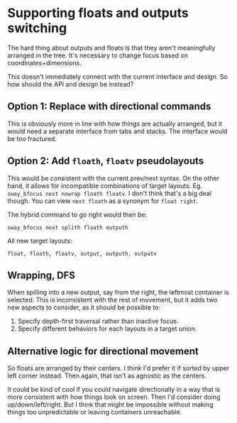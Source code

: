 # Supporting floats and outputs switching

The hard thing about outputs and floats is
that they aren't meaningfully arranged in the tree.
It's necessary to change focus based on coordinates+dimensions.

This doesn't immediately connect with the current interface and design.
So how should the API and design be instead?

## Option 1: Replace with directional commands

This is obviously more in line with how things are actually arranged,
but it would need a separate interface from tabs and stacks.
The interface would be too fractured.

## Option 2: Add `floath`, `floatv` pseudolayouts

This would be consistent with the current prev/next syntax.
On the other hand, it allows for incompatible combinations of target layouts.
Eg. `sway_bfocus next nowrap floath floatv`.
I don't think that's a big deal though.
You can view `next floath` as a synonym for `float right`.

The hybrid command to go right would then be:

    sway_bfocus next splith floath outputh

All new target layouts:

    float, floath, floatv, output, outputh, outputv

## Wrapping, DFS

When spilling into a new output, say from the right,
the leftmost container is selected.
This is inconsistent with the rest of movement,
but it adds two new aspects to consider,
as it should be possible to:

1. Specify depth-first traversal rather than inactive focus.
2. Specify different behaviors for each layouts in a target union.

## Alternative logic for directional movement

So floats are arranged by their centers.
I think I'd prefer it if sorted by upper left corner instead.
Then again, that isn't as agnostic as the centers.

It could be kind of cool if you could navigate directionally
in a way that is more consistent with how things look on screen.
Then I'd consider doing up/down/left/right.
But I think that might be impossible without making things too unpredictable
or leaving containers unreachable.
